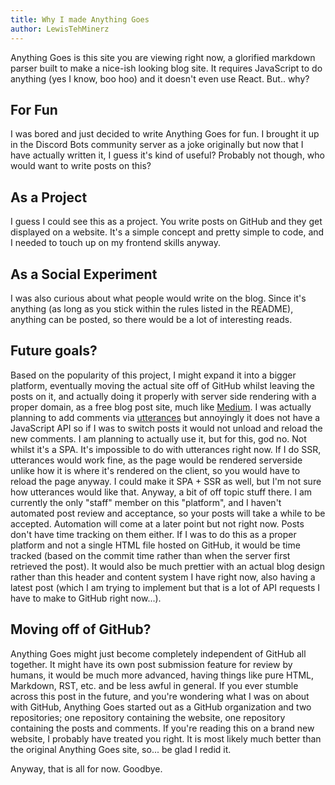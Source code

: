 ```yaml
---
title: Why I made Anything Goes
author: LewisTehMinerz
---
```


Anything Goes is this site you are viewing right now, a glorified markdown parser built to make a nice-ish looking blog site. It requires
JavaScript to do anything (yes I know, boo hoo) and it doesn't even use React. But.. why?

## For Fun
I was bored and just decided to write Anything Goes for fun. I brought it up in the Discord Bots community server as a joke originally but
now that I have actually written it, I guess it's kind of useful? Probably not though, who would want to write posts on this?

## As a Project
I guess I could see this as a project. You write posts on GitHub and they get displayed on a website. It's a simple concept and pretty
simple to code, and I needed to touch up on my frontend skills anyway.

## As a Social Experiment
I was also curious about what people would write on the blog. Since it's anything (as long as you stick within the rules listed in the
README), anything can be posted, so there would be a lot of interesting reads.

## Future goals?
Based on the popularity of this project, I might expand it into a bigger platform, eventually moving the actual site off of GitHub whilst
leaving the posts on it, and actually doing it properly with server side rendering with a proper domain, as a free blog post site, much
like [Medium](https://medium.com). I was actually planning to add comments via [utterances](https://utteranc.es) but annoyingly it does not
have a JavaScript API so if I was to switch posts it would not unload and reload the new comments. I am planning to actually use it, but
for this, god no. Not whilst it's a SPA. It's impossible to do with utterances right now. If I do SSR, utterances would work fine, as the
page would be rendered serverside unlike how it is where it's rendered on the client, so you would have to reload the page anyway. I could
make it SPA + SSR as well, but I'm not sure how utterances would like that. Anyway, a bit of off topic stuff there. I am currently the only
"staff" member on this "platform", and I haven't automated post review and acceptance, so your posts will take a while to be accepted.
Automation will come at a later point but not right now. Posts don't have time tracking on them either. If I was to do this as a proper
platform and not a single HTML file hosted on GitHub, it would be time tracked (based on the commit time rather than when the server first
retrieved the post). It would also be much prettier with an actual blog design rather than this header and content system I have right
now, also having a latest post (which I am trying to implement but that is a lot of API requests I have to make to GitHub right now...).

## Moving off of GitHub?
Anything Goes might just become completely independent of GitHub all together. It might have its own post submission feature for review by
humans, it would be much more advanced, having things like pure HTML, Markdown, RST, etc. and be less awful in general. If you ever stumble
across this post in the future, and you're wondering what I was on about with GitHub, Anything Goes started out as a GitHub organization
and two repositories; one repository containing the website, one repository containing the posts and comments. If you're reading this on
a brand new website, I probably have treated you right. It is most likely much better than the original Anything Goes site, so... be glad
I redid it.

Anyway, that is all for now. Goodbye.
